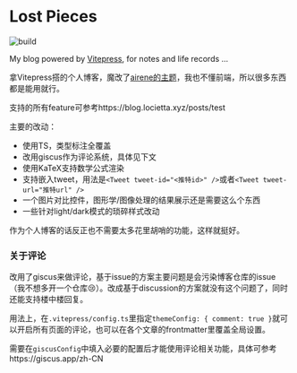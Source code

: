 # Lost Pieces

![build](https://img.shields.io/github/actions/workflow/status/Locietta/blog-lost-pieces/build.yml?branch=main)

My blog powered by [Vitepress](https://vitepress.vuejs.org/), for notes and life records ...

拿Vitepress搭的个人博客，魔改了[airene的主题](https://github.com/airene/vitepress-blog-pure)，我也不懂前端，所以很多东西都是能用就行。

支持的所有feature可参考https://blog.locietta.xyz/posts/test

主要的改动：
* 使用TS，类型标注全覆盖
* 改用giscus作为评论系统，具体见下文
* 使用KaTeX支持数学公式渲染
* 支持嵌入tweet，用法是`<Tweet tweet-id="<推特id>" />`或者`<Tweet tweet-url="推特url" />`
* 一个图片对比控件，图形学/图像处理的结果展示还是需要这么个东西
* 一些针对light/dark模式的琐碎样式改动

作为个人博客的话反正也不需要太多花里胡哨的功能，这样就挺好。

### 关于评论

改用了giscus来做评论，基于issue的方案主要问题是会污染博客仓库的issue（我不想多开一个仓库😢）。改成基于discussion的方案就没有这个问题了，同时还能支持楼中楼回复。

用法上，在`.vitepress/config.ts`里指定`themeConfig: { comment: true }`就可以开启所有页面的评论，也可以在各个文章的frontmatter里覆盖全局设置。

需要在`giscusConfig`中填入必要的配置后才能使用评论相关功能，具体可参考https://giscus.app/zh-CN